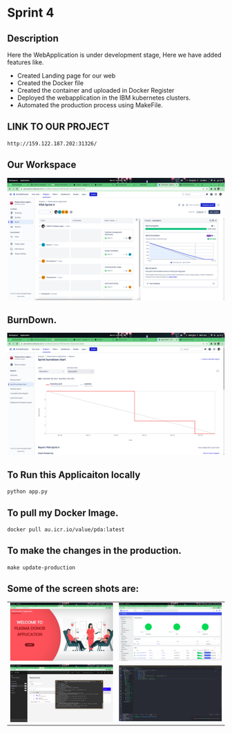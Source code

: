 # Sprint 4

## Description
Here the WebApplication is under development stage, Here we have added features like.
- Created Landing page for our web
- Created the Docker file
- Created the container and uploaded in Docker Register
- Deployed the webapplication in the IBM kubernetes clusters.
- Automated the production process using MakeFile.

## LINK TO OUR PROJECT
```
http://159.122.187.202:31326/
```

## Our Workspace
![Alt text](pic/workspace.png)


## BurnDown.
![Alt text](pic/burndown-chart.png)



## To Run this Applicaiton locally
    python app.py

## To pull my Docker Image.
    docker pull au.icr.io/value/pda:latest

## To make the changes in the production.
    make update-production



## Some of the screen shots are:

|||
|:---:|:----:|
|![Alt text](pic/deployed.png)|![Alt text](pic/kubernetes.png)|
|![Alt text](pic/ibmregistry.png)|![Alt text](pic/Docker.png)|